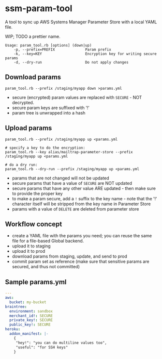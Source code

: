 # ssm-param-tool

A tool to sync up AWS Systems Manager Parameter Store with a local YAML file.

WIP; TODO a prettier name.

```
Usage: param_tool.rb [options] (down|up)
    -p, --prefix=PREFIX              Param prefix
    -k, --key=KEY                    Encryption key for writing secure params
    -d, --dry-run                    Do not apply changes
```

## Download params

```
param_tool.rb --prefix /staging/myapp down >params.yml
```

- secure (encrypted) param values are replaced with `SECURE` - NOT decrypted.
- secure param keys are suffixed with '!'
- param tree is unwrapped into a hash

## Upload params

```
param_tool.rb --prefix /staging/myapp up <params.yml

# specify a key to do the encryption:
param_tool.rb --key alias/mailtrap-parameter-store --prefix /staging/myapp up <params.yml

# do a dry run:
param_tool.rb --dry-run --prefix /staging/myapp up <params.yml

```

- params that are not changed will not be updated
- secure params that have a value of `SECURE` are NOT updated
- secure params that have any other value ARE updated - then make sure to provide the proper key
- to make a param secure, add a `!` suffix to the key name - note that the '!' character itself will be stripped from the key name in Parameter Store
- params with a value of `DELETE` are deleted from parameter store

## Workflow concept

- create a YAML file with the params you need; you can reuse the same file for a file-based Global backend.
- upload it to staging
- upload it to prod
- download params from staging, update, and send to prod
- commit param set as reference (make sure that sensitive params are secured, and thus not committed)

## Sample params.yml

```yaml
---
aws:
  bucket: my-bucket
braintree:
  environment: sandbox
  merchant_id!: SECURE
  private_key!: SECURE
  public_key!: SECURE
heroku:
  addon_manifest: |-
    {
     "hey!": "you can do multiline values too",
     "useful": "for SSH keys"
    }
```
